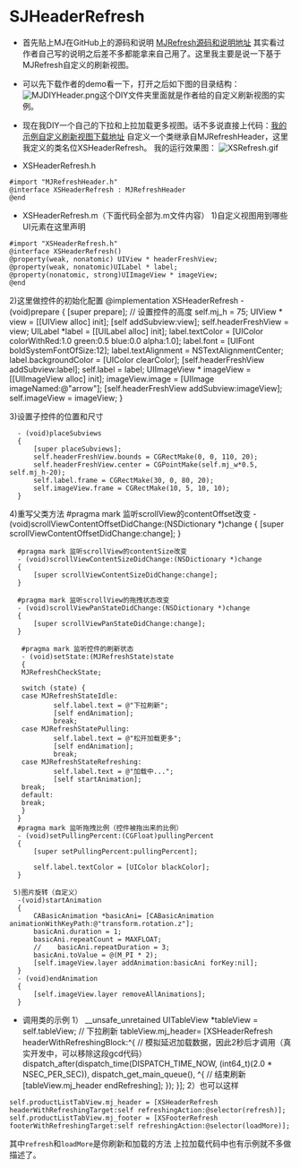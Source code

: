 # SJHeaderRefresh
- 首先贴上MJ在GitHub上的源码和说明 [MJRefresh源码和说明地址](https://github.com/CoderMJLee/MJRefresh) 其实看过作者自己写的说明之后差不多都能拿来自己用了。这里我主要是说一下基于MJRefresh自定义的刷新视图。

- 可以先下载作者的demo看一下，打开之后如下图的目录结构：
![MJDIYHeader.png](http://upload-images.jianshu.io/upload_images/1276164-65f056d4b0a213c5.png?imageMogr2/auto-orient/strip%7CimageView2/2/w/1240)这个DIY文件夹里面就是作者给的自定义刷新视图的实例。

- 现在我DIY一个自己的下拉和上拉加载更多视图。话不多说直接上代码：[我的示例自定义刷新视图下载地址](https://github.com/SPIREJ/SJHeaderRefresh)
自定义一个类继承自MJRefreshHeader，这里我定义的类名位XSHeaderRefresh。
我的运行效果图：
![XSRefresh.gif](http://upload-images.jianshu.io/upload_images/1276164-402d3fefffeb9ff2.gif?imageMogr2/auto-orient/strip)

- XSHeaderRefresh.h
```
#import "MJRefreshHeader.h"
@interface XSHeaderRefresh : MJRefreshHeader
@end
```

- XSHeaderRefresh.m（下面代码全部为.m文件内容）
1)自定义视图用到哪些UI元素在这里声明
```
#import "XSHeaderRefresh.h"
@interface XSHeaderRefresh()
@property(weak, nonatomic) UIView * headerFreshView;
@property(weak, nonatomic)UILabel * label;
@property(nonatomic, strong)UIImageView * imageView;
@end
```
2)这里做控件的初始化配置
      @implementation XSHeaderRefresh
      - (void)prepare {
          [super prepare];
          // 设置控件的高度
          self.mj_h = 75;
          UIView * view = [[UIView alloc] init];
          [self addSubview:view];
          self.headerFreshView = view;
          UILabel *label = [[UILabel alloc] init];
          label.textColor = [UIColor colorWithRed:1.0 green:0.5 blue:0.0 alpha:1.0];
          label.font = [UIFont boldSystemFontOfSize:12];
          label.textAlignment = NSTextAlignmentCenter;
          label.backgroundColor = [UIColor clearColor];
          [self.headerFreshView addSubview:label];
          self.label = label;
          UIImageView * imageView = [[UIImageView alloc] init];
          imageView.image = [UIImage imageNamed:@"arrow"];
          [self.headerFreshView addSubview:imageView];
          self.imageView = imageView;
      }
      
  3)设置子控件的位置和尺寸
 
      - (void)placeSubviews
      {
          [super placeSubviews];
          self.headerFreshView.bounds = CGRectMake(0, 0, 110, 20);
          self.headerFreshView.center = CGPointMake(self.mj_w*0.5, self.mj_h-20);
          self.label.frame = CGRectMake(30, 0, 80, 20);
          self.imageView.frame = CGRectMake(10, 5, 10, 10);
      }
      
4)重写父类方法
       #pragma mark 监听scrollView的contentOffset改变
      - (void)scrollViewContentOffsetDidChange:(NSDictionary *)change
      {
          [super scrollViewContentOffsetDidChange:change];
      }

      #pragma mark 监听scrollView的contentSize改变
      - (void)scrollViewContentSizeDidChange:(NSDictionary *)change
      {
          [super scrollViewContentSizeDidChange:change];   
      }

      #pragma mark 监听scrollView的拖拽状态改变
      - (void)scrollViewPanStateDidChange:(NSDictionary *)change
      {
          [super scrollViewPanStateDidChange:change];
      }
 
       #pragma mark 监听控件的刷新状态
       - (void)setState:(MJRefreshState)state
       {
       MJRefreshCheckState;
 
       switch (state) {
       case MJRefreshStateIdle:
               self.label.text = @"下拉刷新";
               [self endAnimation];
               break;
       case MJRefreshStatePulling:
               self.label.text = @"松开加载更多";
               [self endAnimation];
               break;
       case MJRefreshStateRefreshing:
               self.label.text = @"加载中...";
               [self startAnimation];
       break;
       default:
       break;
       }
      }
      #pragma mark 监听拖拽比例（控件被拖出来的比例）
      - (void)setPullingPercent:(CGFloat)pullingPercent
      {
          [super setPullingPercent:pullingPercent];
    
          self.label.textColor = [UIColor blackColor];
      }
      
     5)图片旋转（自定义）
      -(void)startAnimation
      {
          CABasicAnimation *basicAni= [CABasicAnimation animationWithKeyPath:@"transform.rotation.z"];
          basicAni.duration = 1;
          basicAni.repeatCount = MAXFLOAT;
          //    basicAni.repeatDuration = 3;
          basicAni.toValue = @(M_PI * 2);
          [self.imageView.layer addAnimation:basicAni forKey:nil];
      }
      - (void)endAnimation
      {
          [self.imageView.layer removeAllAnimations];
      }
 
- 调用类的示例
  1）
      __unsafe_unretained UITableView *tableView = self.tableView;
          // 下拉刷新
          tableView.mj_header= [XSHeaderRefresh headerWithRefreshingBlock:^{
          // 模拟延迟加载数据，因此2秒后才调用（真实开发中，可以移除这段gcd代码）
          dispatch_after(dispatch_time(DISPATCH_TIME_NOW, (int64_t)(2.0 * NSEC_PER_SEC)), dispatch_get_main_queue(), ^{
          // 结束刷新
          [tableView.mj_header endRefreshing];
        });
      }];
2）也可以这样
```
self.productListTabView.mj_header = [XSHeaderRefresh headerWithRefreshingTarget:self refreshingAction:@selector(refresh)];
self.productListTabView.mj_footer = [XSFooterRefresh footerWithRefreshingTarget:self refreshingAction:@selector(loadMore)];
```
其中`refresh`和`loadMore`是你刷新和加载的方法
上拉加载代码中也有示例就不多做描述了。
